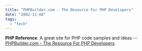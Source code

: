 ```yaml
---
title: "PHPBuilder.com - The Resource For PHP Developers"
date: "2002-11-08"
tags: 
  - "tech"
---
```


**PHP Reference**. A great site for PHP code samples and ideas -- [PHPBuilder.com - The Resource For PHP Developers](http://www.phpbuilder.com/)
